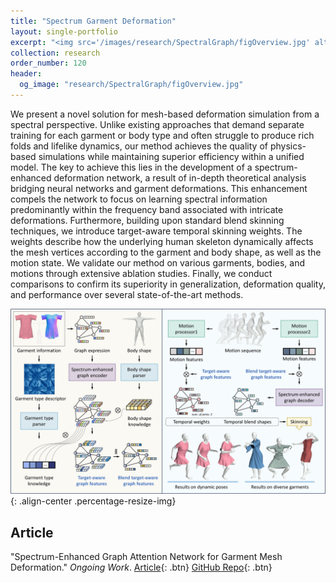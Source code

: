 ```yaml
---
title: "Spectrum Garment Deformation"
layout: single-portfolio
excerpt: "<img src='/images/research/SpectralGraph/figOverview.jpg' alt=''>"
collection: research
order_number: 120
header: 
  og_image: "research/SpectralGraph/figOverview.jpg"
---
```


We present a novel solution for mesh-based deformation simulation from a spectral perspective. Unlike existing approaches that demand separate training for each garment or body type and often struggle to produce rich folds and lifelike dynamics, our method achieves the quality of physics-based simulations while maintaining superior efficiency within a unified model. The key to achieve this lies in the development of a spectrum-enhanced deformation network, a result of in-depth theoretical analysis bridging neural networks and garment deformations. This enhancement compels the network to focus on learning spectral information predominantly within the frequency band associated with intricate deformations. Furthermore, building upon standard blend skinning techniques, we introduce target-aware temporal skinning weights. The weights describe how the underlying human skeleton dynamically affects the mesh vertices according to the garment and body shape, as well as the motion state. We validate our method on various garments, bodies, and motions through extensive ablation studies. Finally, we conduct comparisons to confirm its superiority in generalization, deformation quality, and performance over several state-of-the-art methods.

![](/images/research/SpectralGraph/figOverview.jpg){: .align-center .percentage-resize-img}

## Article

"Spectrum-Enhanced Graph Attention Network for Garment Mesh Deformation." *Ongoing Work*. [Article](https://shirui-homepage.com/){: .btn} [GitHub Repo](https://github.com/GlowingHorse/){: .btn}
